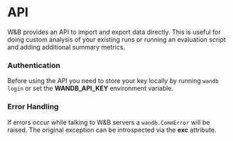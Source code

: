 # API

W&B provides an API to import and export data directly. This is useful for doing custom analysis of your existing runs or running an evaluation script and adding additional summary metrics.

### Authentication

Before using the API you need to store your key locally by running `wandb login` or set the **WANDB\_API\_KEY** environment variable.

### Error Handling

If errors occur while talking to W&B servers a `wandb.CommError` will be raised. The original exception can be introspected via the **exc** attribute.

```

```

